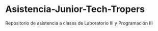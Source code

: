 # Asistencia-Junior-Tech-Tropers
Repositorio de asistencia a clases de Laboratorio III y Programación III
